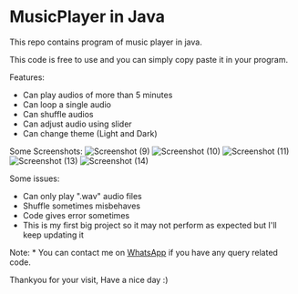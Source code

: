 # MusicPlayer in Java
This repo contains program of music player in java.

This code is free to use and you can simply copy paste it in your program.

Features:
* Can play audios of more than 5 minutes
* Can loop a single audio
* Can shuffle audios
* Can adjust audio using slider
* Can change theme (Light and Dark)

Some Screenshots:
![Screenshot (9)](https://user-images.githubusercontent.com/119154806/204129604-b18e41f4-2471-46f2-a35a-27f0c1df0a97.png)
![Screenshot (10)](https://user-images.githubusercontent.com/119154806/204129606-232054ca-84d9-4f1d-a37e-66ee3163f400.png)
![Screenshot (11)](https://user-images.githubusercontent.com/119154806/204129609-d53bcb2b-290e-42db-9b5d-339177730202.png)
![Screenshot (13)](https://user-images.githubusercontent.com/119154806/204129620-ce1b584a-bec5-49cd-81ef-6e8484bc4964.png)
![Screenshot (14)](https://user-images.githubusercontent.com/119154806/204129628-302e3b3f-8c1f-40f4-a8c4-5bd18f3355d4.png)

Some issues: 
* Can only play ".wav" audio files
* Shuffle sometimes misbehaves
* Code gives error sometimes
* This is my first big project so it may not perform as expected but I'll keep updating it

Note: * You can contact me on [WhatsApp](https://wa.link/wsov41) if you have any query related code.

Thankyou for your visit, Have a nice day :)
